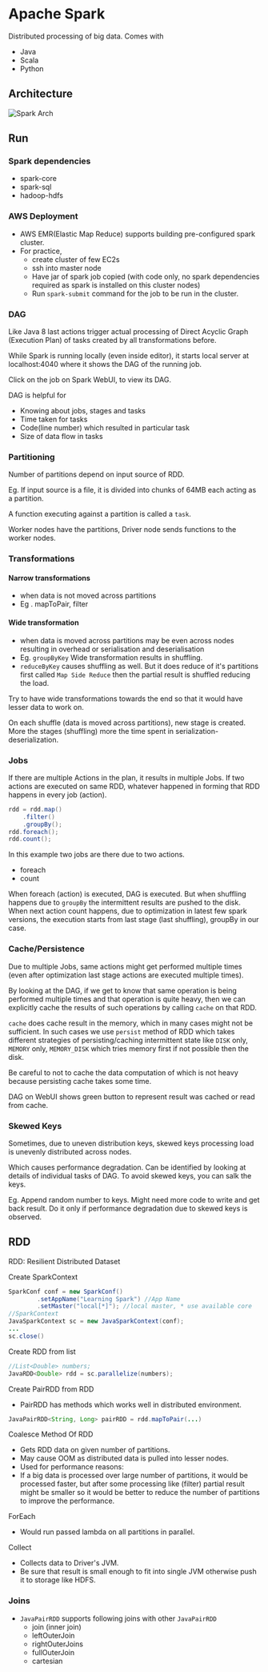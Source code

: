 # Apache Spark
Distributed processing of big data.
Comes with 
* Java
* Scala
* Python

## Architecture
![Spark Arch](src/main/resources/img/SparkArch.png)

## Run
### Spark dependencies
* spark-core
* spark-sql
* hadoop-hdfs

### AWS Deployment
- AWS EMR(Elastic Map Reduce) supports building pre-configured spark cluster.
- For practice, 
    * create cluster of few EC2s
    * ssh into master node
    * Have jar of spark job copied (with code only, no spark dependencies required as spark is installed on this cluster nodes)
    * Run `spark-submit` command for the job to be run in the cluster.  

### DAG
Like Java 8 last actions trigger actual processing of Direct Acyclic Graph (Execution Plan) of tasks created by all transformations before.

While Spark is running locally (even inside editor), it starts local server at localhost:4040 where it shows the DAG of the running job.

Click on the job on Spark WebUI, to view its DAG. 

DAG is helpful for
* Knowing about jobs, stages and tasks
* Time taken for tasks
* Code(line number) which resulted in particular task
* Size of data flow in tasks

### Partitioning
Number of partitions depend on input source of RDD.

Eg. If input source is a file, it is divided into chunks of 64MB each acting as a partition.

A function executing against a partition is called a `task`.

Worker nodes have the partitions, Driver node sends functions to the worker nodes.

### Transformations
#### Narrow transformations
- when data is not moved across partitions
- Eg . mapToPair, filter

#### Wide transformation 
- when data is moved across partitions may be even across nodes resulting in overhead or serialisation and deserialisation
- Eg. `groupByKey`
Wide transformation results in shuffling.
- `reduceByKey` causes shuffling as well. 
But it does reduce of it's partitions first called `Map Side Reduce` then the partial result is shuffled reducing the load.

Try to have wide transformations towards the end so that it would have lesser data to work on.

On each shuffle (data is moved across partitions), new stage is created.
More the stages (shuffling) more the time spent in serialization-deserialization.

### Jobs
If there are multiple Actions in the plan, it results in multiple Jobs.
If two actions are executed on same RDD, whatever happened in forming that RDD happens in every job (action).

```Java
rdd = rdd.map()
    .filter()
    .groupBy();
rdd.foreach();
rdd.count();    
```
 In this example two jobs are there due to two actions.
 * foreach
 * count
 
 When foreach (action) is executed, DAG is executed. But when shuffling happens due to `groupBy` the intermittent results are pushed to the disk.
 When next action count happens, due to optimization in latest few spark versions, the execution starts from last stage (last shuffling), groupBy in our case.
 
 ### Cache/Persistence
Due to multiple Jobs, same actions might get performed multiple times (even after optimization last stage actions are executed multiple times).

By looking at the DAG, if we get to know that same operation is being performed multiple times and that operation is quite heavy,
then we can explicitly cache the results of such operations by calling `cache` on that RDD.

`cache` does cache result in the memory, which in many cases might not be sufficient.
In such cases we use `persist` method of RDD which takes different strategies of persisting/caching intermittent state like `DISK` only, `MEMORY` only, `MEMORY_DISK` which tries memory first if not possible then the disk.

Be careful to not to cache the data computation of which is not heavy because persisting cache takes some time.

DAG on WebUI shows green button to represent result was cached or read from cache.
                                          
### Skewed Keys  
Sometimes, due to uneven distribution keys, skewed keys processing load is unevenly distributed across nodes.

Which causes performance degradation.
Can be identified by looking at details of individual tasks of DAG.
To avoid skewed keys, you can salk the keys.

Eg. Append random number to keys. Might need more code to write and get back result.
Do it only if performance degradation due to skewed keys is observed.

## RDD
RDD: Resilient Distributed Dataset

Create SparkContext
```Java
SparkConf conf = new SparkConf()
        .setAppName("Learning Spark") //App Name
        .setMaster("local[*]"); //local master, * use available core
//SparkContext
JavaSparkContext sc = new JavaSparkContext(conf);
...
sc.close()
```
Create RDD from list
```Java
//List<Double> numbers;
JavaRDD<Double> rdd = sc.parallelize(numbers);
```

Create PairRDD from RDD
- PairRDD has methods which works well in distributed environment.
```Java
JavaPairRDD<String, Long> pairRDD = rdd.mapToPair(...)
```

Coalesce Method Of RDD
- Gets RDD data on given number of partitions.
- May cause OOM as distributed data is pulled into lesser nodes.
- Used for performance reasons:
- If a big data is processed over large number of partitions, 
it would be processed faster, but after some processing like (filter)
partial result might be smaller so it would be better to reduce the number of partitions
to improve the performance.

ForEach
- Would run passed lambda on all partitions in parallel.

Collect
- Collects data to Driver's JVM.
- Be sure that result is small enough to fit into single JVM
otherwise push it to storage like HDFS.

### Joins
- `JavaPairRDD` supports following joins with other `JavaPairRDD`
   * join (inner join)
   * leftOuterJoin
   * rightOuterJoins
   * fullOuterJoin
   * cartesian

   